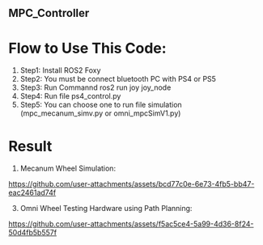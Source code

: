 ## MPC_Controller
# Flow to Use This Code:
1. Step1: Install ROS2 Foxy
2. Step2: You must be connect bluetooth PC with PS4 or PS5
3. Step3: Run Commannd ros2 run joy joy_node
4. Step4: Run file ps4_control.py
5. Step5: You can choose one to run file simulation (mpc_mecanum_simv.py or omni_mpcSimV1.py)
# Result 
1. Mecanum Wheel Simulation:
   
https://github.com/user-attachments/assets/bcd77c0e-6e73-4fb5-bb47-eac2461ad74f

3. Omni Wheel Testing Hardware using Path Planning:

https://github.com/user-attachments/assets/f5ac5ce4-5a99-4d36-8f24-50d4fb5b557f
